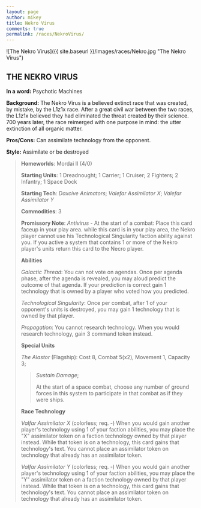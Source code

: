 ```yaml
---
layout: page
author: mikey
title: Nekro Virus
comments: true
permalink: /races/NekroVirus/
---
```


![The Nekro Virus]({{ site.baseurl }}/images/races/Nekro.jpg "The Nekro Virus")

## THE NEKRO VIRUS

**In a word:** Psychotic Machines

**Background:**  The Nekro Virus is a believed extinct race that was created, by mistake, by the L1z1x race. After a great civil war between the two races, the L1z1x believed they had eliminated the threat created by their science. 700 years later, the race reimerged with one purpose in mind: the utter extinction of all organic matter.

**Pros/Cons:** Can assimilate technology from the opponent.

**Style:** Assimilate or be destroyed

>**Homeworlds**: Mordai II (4/0)
>
>**Starting Units**: 1 Dreadnought; 1 Carrier; 1 Cruiser; 2 Fighters; 2 Infantry; 1 Space Dock 
>
>**Starting Tech**: _Daxcive Animators_; _Valefar Assimilator X_; _Valefar Assimilator Y_
>
>**Commodities**: 3
>
>**Promissory Note**: _Antivirus_ - At the start of a combat: Place this card faceup in your play area. while this card is in your play area, the Nekro player cannot use his Technological Singularity faction ability against you. If you active a system that contains 1 or more of the Nekro player's units return this card to the Necro player. 
>
>**Abilities**
>
>_Galactic Thread_: You can not vote on agendas. Once per agenda phase, after the agenda is revealed, you may aloud predict the outcome of that agenda. If your prediction is correct gain 1 technology that is owned by a player who voted how you predicted. 
>
>_Technological Singularity_: Once per combat, after 1 of your opponent's units is destroyed, you may gain 1 technology that is owned by that player.
>
>_Propagation_: You cannot research technology. When you would research technology, gain 3 command token instead.   
>
>**Special Units**
>
>_The Alastor_ (Flagship): Cost 8, Combat 5(x2), Movement 1, Capacity 3; 
>>_Sustain Damage_;
>>
>>At the start of a space combat, choose any number of ground forces in this system to participate in that combat as if they were ships. 
>
>**Race Technology**
>
>_Valfar Assimilator X_ (colorless; req. -) When you would gain another player's technology using 1 of your faction abilities, you may place the "X" assimilator token on a faction technology owned by that player instead. While that token is on a technology, this card gains that technology's text. You cannot place an assimilator token on technology that already has an assimilator token. 
>
>_Valfar Assimilator Y_ (colorless; req. -) When you would gain another player's technology using 1 of your faction abilities, you may place the "Y" assimilator token on a faction technology owned by that player instead. While that token is on a technology, this card gains that technology's text. You cannot place an assimilator token on technology that already has an assimilator token.
